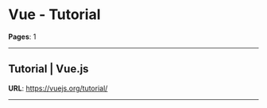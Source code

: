 # Vue - Tutorial

**Pages**: 1

---

## Tutorial | Vue.js

**URL**: https://vuejs.org/tutorial/

---
